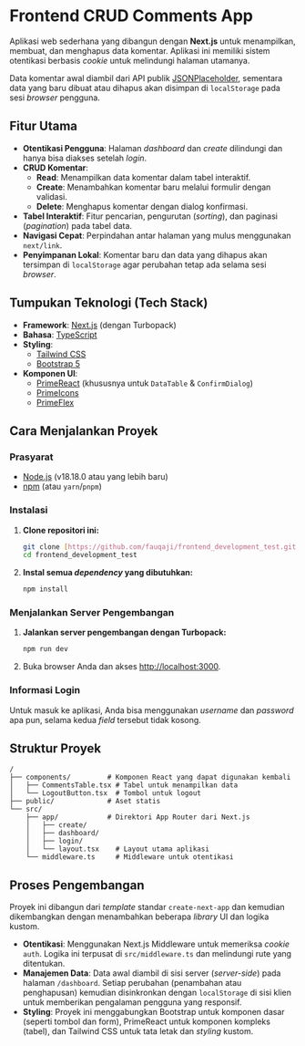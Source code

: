 # Frontend CRUD Comments App

Aplikasi web sederhana yang dibangun dengan **Next.js** untuk menampilkan, membuat, dan menghapus data komentar. Aplikasi ini memiliki sistem otentikasi berbasis _cookie_ untuk melindungi halaman utamanya.

Data komentar awal diambil dari API publik [JSONPlaceholder](https://jsonplaceholder.typicode.com/), sementara data yang baru dibuat atau dihapus akan disimpan di `localStorage` pada sesi _browser_ pengguna.

## Fitur Utama

- **Otentikasi Pengguna**: Halaman _dashboard_ dan _create_ dilindungi dan hanya bisa diakses setelah _login_.
- **CRUD Komentar**:
  - **Read**: Menampilkan data komentar dalam tabel interaktif.
  - **Create**: Menambahkan komentar baru melalui formulir dengan validasi.
  - **Delete**: Menghapus komentar dengan dialog konfirmasi.
- **Tabel Interaktif**: Fitur pencarian, pengurutan (_sorting_), dan paginasi (_pagination_) pada tabel data.
- **Navigasi Cepat**: Perpindahan antar halaman yang mulus menggunakan `next/link`.
- **Penyimpanan Lokal**: Komentar baru dan data yang dihapus akan tersimpan di `localStorage` agar perubahan tetap ada selama sesi _browser_.

## Tumpukan Teknologi (Tech Stack)

- **Framework**: [Next.js](https://nextjs.org/) (dengan Turbopack)
- **Bahasa**: [TypeScript](https://www.typescriptlang.org/)
- **Styling**:
  - [Tailwind CSS](https://tailwindcss.com/)
  - [Bootstrap 5](https://getbootstrap.com/)
- **Komponen UI**:
  - [PrimeReact](https://primereact.org/) (khususnya untuk `DataTable` & `ConfirmDialog`)
  - [PrimeIcons](https://primefaces.org/primeicons/)
  - [PrimeFlex](https://primeflex.org/)

## Cara Menjalankan Proyek

### Prasyarat

- [Node.js](https://nodejs.org/en/) (v18.18.0 atau yang lebih baru)
- [npm](https://www.npmjs.com/) (atau `yarn`/`pnpm`)

### Instalasi

1.  **Clone repositori ini:**

    ```bash
    git clone [https://github.com/fauqaji/frontend_development_test.git](https://github.com/fauqaji/frontend_development_test.git)
    cd frontend_development_test
    ```

2.  **Instal semua _dependency_ yang dibutuhkan:**
    ```bash
    npm install
    ```

### Menjalankan Server Pengembangan

1.  **Jalankan server pengembangan dengan Turbopack:**

    ```bash
    npm run dev
    ```

2.  Buka browser Anda dan akses <http://localhost:3000>.

### Informasi Login

Untuk masuk ke aplikasi, Anda bisa menggunakan _username_ dan _password_ apa pun, selama kedua _field_ tersebut tidak kosong.

## Struktur Proyek

```
/
├── components/         # Komponen React yang dapat digunakan kembali
│   ├── CommentsTable.tsx # Tabel untuk menampilkan data
│   └── LogoutButton.tsx  # Tombol untuk logout
├── public/             # Aset statis
└── src/
    ├── app/            # Direktori App Router dari Next.js
    │   ├── create/
    │   ├── dashboard/
    │   ├── login/
    │   └── layout.tsx    # Layout utama aplikasi
    └── middleware.ts     # Middleware untuk otentikasi
```

## Proses Pengembangan

Proyek ini dibangun dari _template_ standar `create-next-app` dan kemudian dikembangkan dengan menambahkan beberapa _library_ UI dan logika kustom.

- **Otentikasi**: Menggunakan Next.js Middleware untuk memeriksa _cookie_ `auth`. Logika ini terpusat di `src/middleware.ts` dan melindungi rute yang ditentukan.
- **Manajemen Data**: Data awal diambil di sisi server (_server-side_) pada halaman `/dashboard`. Setiap perubahan (penambahan atau penghapusan) kemudian disinkronkan dengan `localStorage` di sisi klien untuk memberikan pengalaman pengguna yang responsif.
- **Styling**: Proyek ini menggabungkan Bootstrap untuk komponen dasar (seperti tombol dan form), PrimeReact untuk komponen kompleks (tabel), dan Tailwind CSS untuk tata letak dan _styling_ kustom.
